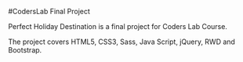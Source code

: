 #CodersLab Final Project

Perfect Holiday Destination is a final project for Coders Lab Course. 		
 
The project covers HTML5, CSS3, Sass, Java Script, jQuery, RWD and Bootstrap.
